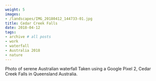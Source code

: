 ```yaml
---
weight: 5
images:
- /landscapes/IMG_20180412_144733-01.jpg
title: Cedar Creek Falls
date: 2018-04-12
tags:
- archive # all posts
- work
- waterfall
- Australia 2018
- nature
---
```


Photo of serene Australian waterfall Taken using a Google Pixel 2, Cedar Creek Falls in Queensland Australia.
